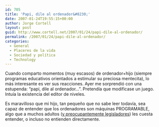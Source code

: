 ```yaml
---
id: 705
title: 'Papi, dile al ordenador&#8230;'
date: 2007-01-24T19:55:15+00:00
author: Jorge Cortell
layout: post
guid: http://www.cortell.net/2007/01/24/papi-dile-al-ordenador/
permalink: /2007/01/24/papi-dile-al-ordenador/
categories:
  - General
  - Placeres de la vida
  - Sociedad y polí­tica
  - Technology
---
```

Cuando comparto momentos (muy escasos) de ordenador+hijo (siempre programas educativos orientados a estimular su preciosa mentecita), lo más interesante es ver sus reacciones. Ayer me sorprendió con una estupenda: &#8220;papi, dile al ordenador&#8230;&#8221;. Pretendí­a que modificase un juego. Intuí­a la existencia del editor de niveles.

Es maravilloso que mi hijo, tan pequeño que no sabe leer todaví­a, sea capaz de entender que los ordenadores son máquinas PROGRAMABLE, algo que a muchos adultos (<a target="_blank" title="criminalizando las herramientas" href="http://www.bufetalmeida.com/?id=179">y preocupantemente legisladores</a>) les cuesta entender, o incluso no entienden directamente.